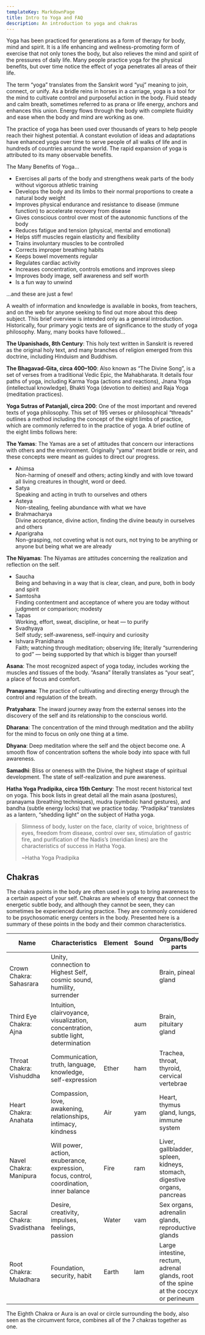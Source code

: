 ```yaml
---
templateKey: MarkdownPage
title: Intro to Yoga and FAQ
description: An introduction to yoga and chakras
---
```

Yoga has been practiced for generations as a form of therapy for body, mind and spirit. It is a life enhancing and wellness-promoting form of exercise that not only tones the body, but also relieves the mind and spirit of the pressures of daily life. Many people practice yoga for the physical benefits, but over time notice the effect of yoga penetrates all areas of their life.

The term “yoga” translates from the Sanskrit word “yuj” meaning to join, connect, or unify. As a bridle reins in horses in a carriage, yoga is a tool for the mind to cultivate control and purposeful action in the body.  Fluid steady and calm breath, sometimes referred to as prana or life energy, anchors and enhances this union.  Energy flows through the body with complete fluidity and ease when the body and mind are working as one.

The practice of yoga has been used over thousands of years to help people reach their highest potential. A constant evolution of ideas and adaptations have enhanced yoga over time to serve people of all walks of life and in hundreds of countries around the world. The rapid expansion of yoga is attributed to its many observable benefits.

The Many Benefits of Yoga...

- Exercises all parts of the body and strengthens weak parts of the body without vigorous athletic training
- Develops the body and its limbs to their normal proportions to create a natural body weight
- Improves physical endurance and resistance to disease (immune function) to accelerate recovery from disease
- Gives conscious control over most of the autonomic functions of the body
- Reduces fatigue and tension (physical, mental and emotional)
- Helps stiff muscles regain elasticity and flexibility
- Trains involuntary muscles to be controlled
- Corrects improper breathing habits
- Keeps bowel movements regular
- Regulates cardiac activity
- Increases concentration, controls emotions and improves sleep
- Improves body image, self awareness and self worth
- Is a fun way to unwind

...and these are just a few!

A wealth of information and knowledge is available in books, from teachers, and on the web for anyone seeking to find out more about this deep subject. This brief overview is intended only as a general introduction.  Historically, four primary yogic texts are of significance to the study of yoga philosophy. Many, many books have followed...

__The Upanishads, 8th Century__: This holy text written in Sanskrit is revered as the original holy text, and many branches of religion emerged from this doctrine, including Hinduism and Buddhism.

__The Bhagavad-Gita, circa 400–100__: Also known as “The Divine Song”, is a set of verses from a traditional Vedic Epic, the Mahabharata. It details four paths of yoga, including Karma Yoga (actions and reactions), Jnana Yoga (intellectual knowledge), Bhakti Yoga (devotion to deities) and Raja Yoga (meditation practices).

__Yoga Sutras of Patanjali, circa 200__: One of the most important and revered texts of yoga philosophy. This set of 195 verses or philosophical “threads” outlines a method including the concept of the eight limbs of practice, which are commonly referred to in the practice of yoga.  A brief outline of the eight limbs follows here:

__The Yamas__: The Yamas are a set of attitudes that concern our interactions with others and the environment. Originally “yama” meant bridle or rein, and these concepts were meant as guides to direct our progress.

- Ahimsa  
  Non-harming of oneself and others; acting kindly and with love toward all living creatures in thought, word or deed.
- Satya  
  Speaking and acting in truth to ourselves and others
- Asteya  
  Non-stealing, feeling abundance with what we have
- Brahmacharya  
  Divine acceptance, divine action, finding the divine beauty in ourselves and others
- Aparigraha  
  Non-grasping, not coveting what is not ours, not trying to be anything or anyone but being what we are already

__The Niyamas__: The Niyamas are attitudes concerning the realization and reflection on the self.

- Saucha  
  Being and behaving in a way that is clear, clean, and pure, both in body and spirit
- Samtosha  
  Finding contentment and acceptance of where you are today without judgment or comparison; modesty
- Tapas  
  Working, effort, sweat, discipline, or heat — to purify
- Svadhyaya  
  Self study; self-awareness, self-inquiry and curiosity
- Ishvara Pranidhana  
  Faith; watching through meditation; observing life; literally “surrendering to god” — being supported by that which is bigger than yourself

__Asana__: The most recognized aspect of yoga today, includes working the muscles and tissues of the body. “Asana” literally translates as “your seat”, a place of focus and comfort.

__Pranayama__: The practice of cultivating and directing energy through the control and regulation of the breath.

__Pratyahara__: The inward journey away from the external senses into the discovery of the self and its relationship to the conscious world.

__Dharana__: The concentration of the mind through meditation and the ability for the mind to focus on only one thing at a time.

__Dhyana__: Deep meditation where the self and the object become one. A smooth flow of concentration softens the whole body into space with full awareness.

__Samadhi__: Bliss or oneness with the Divine, the highest stage of spiritual development. The state of self-realization and pure awareness.

__Hatha Yoga Pradipika, circa 15th Century__:  The most recent historical text on yoga. This book lists in great detail all the main asana (postures), pranayama (breathing techniques), mudra (symbolic hand gestures), and bandha (subtle energy locks) that we practice today. “Pradipika” translates as a lantern, “shedding light” on the subject of Hatha yoga. 

> Slimness of body, luster on the face, clarity of voice, brightness of eyes, freedom from disease, control over sex, stimulation of gastric fire, and purification of the Nadis’s (meridian lines) are the characteristics of success in Hatha Yoga.
>
> ~Hatha Yoga Pradipika

## Chakras 

The chakra points in the body are often used in yoga to bring awareness to a certain aspect of your self. Chakras are wheels of energy that connect the energetic subtle body, and although they cannot be seen, they can sometimes be experienced during practice. They are commonly considered to be psychosomatic energy centers in the body. Presented here is a summary of these points in the body and their common characteristics.


| Name | Characteristics | Element | Sound | Organs/Body parts | Sense |
|---|---|---|---|---|---|
| Crown Chakra: Sahasrara | Unity, connection to Highest Self, cosmic sound, humility, surrender | | | Brain, pineal gland | |
| Third Eye Chakra: Ajna | Intuition, clairvoyance, visualization, concentration, subtle light, determination | | aum | Brain, pituitary gland | |
| Throat Chakra: Vishuddha | Communication, truth, language, knowledge, self-expression | Ether | ham | Trachea, throat, thyroid, cervical vertebrae | Sound |
| Heart Chakra: Anahata | Compassion, love, awakening, relationships, intimacy, kindness | Air | yam | Heart, thymus gland, lungs, immune system | Touch |
| Navel Chakra: Manipura | Will power, action, exuberance, expression, focus, control, coordination, inner balance | Fire | ram | Liver, gallbladder, spleen, kidneys, stomach, digestive organs, pancreas | Sight |
| Sacral Chakra: Svadisthana | Desire, creativity, impulses, feelings, passion | Water | vam | Sex organs, adrenalin glands, reproductive glands | Taste |
| Root Chakra: Muladhara | Foundation, security, habit | Earth | lam | Large intestine, rectum, adrenal glands, root of the spine at the coccyx or perineum | Smell |

The Eighth Chakra or Aura is an oval or circle surrounding the body, also seen as the circumvent force, combines all of the 7 chakras together as one.


